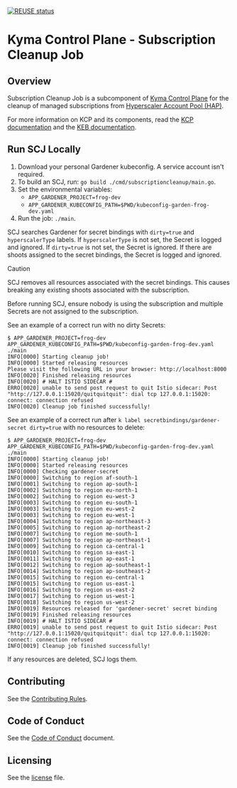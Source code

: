 [![REUSE status](https://api.reuse.software/badge/github.com/kyma-project/subscription-cleanup-job)](https://api.reuse.software/info/github.com/kyma-project/subscription-cleanup-job)

# Kyma Control Plane - Subscription Cleanup Job

## Overview

Subscription Cleanup Job is a subcomponent of [Kyma Control Plane](https://github.com/kyma-project/control-plane) for the cleanup of managed subscriptions from [Hyperscaler Account Pool (HAP)](https://github.com/kyma-project/kyma-environment-broker/blob/main/docs/contributor/03-10-hyperscaler-account-pool.md).

For more information on KCP and its components, read the [KCP documentation](https://github.com/kyma-project/control-plane/tree/main/docs) and the [KEB documentation](https://github.com/kyma-project/kyma-environment-broker/blob/main/docs).

## Run SCJ Locally

1. Download your personal Gardener kubeconfig. A service account isn't required.
2. To build an SCJ, run: `go build ./cmd/subscriptioncleanup/main.go`.
3. Set the environmental variables:
   - `APP_GARDENER_PROJECT=frog-dev`
   - `APP_GARDENER_KUBECONFIG_PATH=$PWD/kubeconfig-garden-frog-dev.yaml`
4. Run the job: `./main`.

SCJ searches Gardener for secret bindings with `dirty=true` and `hyperscalerType` labels.
If `hyperscalerType` is not set, the Secret is logged and ignored.
If `dirty=true` is not set, the Secret is ignored.
If there are shoots assigned to the secret bindings, the Secret is logged and ignored.

> [!CAUTION]
> SCJ removes all resources associated with the secret bindings.
> This causes breaking any existing shoots associated with the subscription.
>
> Before running SCJ, ensure nobody is using the subscription and multiple Secrets are not assigned to the subscription.

See an example of a correct run with no dirty Secrets:

```
$ APP_GARDENER_PROJECT=frog-dev APP_GARDENER_KUBECONFIG_PATH=$PWD/kubeconfig-garden-frog-dev.yaml ./main
INFO[0000] Starting cleanup job!
INFO[0000] Started releasing resources
Please visit the following URL in your browser: http://localhost:8000
INFO[0020] Finished releasing resources
INFO[0020] # HALT ISTIO SIDECAR #
ERRO[0020] unable to send post request to quit Istio sidecar: Post "http://127.0.0.1:15020/quitquitquit": dial tcp 127.0.0.1:15020: connect: connection refused
INFO[0020] Cleanup job finished successfully!
```

See an example of a correct run after `k label secretbindings/gardener-secret dirty=true` with no resources to delete:
```
$ APP_GARDENER_PROJECT=frog-dev APP_GARDENER_KUBECONFIG_PATH=$PWD/kubeconfig-garden-frog-dev.yaml ./main
INFO[0000] Starting cleanup job!
INFO[0000] Started releasing resources
INFO[0000] Checking gardener-secret
INFO[0000] Switching to region af-south-1
INFO[0001] Switching to region ap-south-1
INFO[0002] Switching to region eu-north-1
INFO[0002] Switching to region eu-west-3
INFO[0003] Switching to region eu-south-1
INFO[0003] Switching to region eu-west-2
INFO[0003] Switching to region eu-west-1
INFO[0004] Switching to region ap-northeast-3
INFO[0005] Switching to region ap-northeast-2
INFO[0007] Switching to region me-south-1
INFO[0007] Switching to region ap-northeast-1
INFO[0009] Switching to region ca-central-1
INFO[0010] Switching to region sa-east-1
INFO[0011] Switching to region ap-east-1
INFO[0012] Switching to region ap-southeast-1
INFO[0014] Switching to region ap-southeast-2
INFO[0015] Switching to region eu-central-1
INFO[0015] Switching to region us-east-1
INFO[0016] Switching to region us-east-2
INFO[0017] Switching to region us-west-1
INFO[0018] Switching to region us-west-2
INFO[0019] Resources released for 'gardener-secret' secret binding
INFO[0019] Finished releasing resources
INFO[0019] # HALT ISTIO SIDECAR #
ERRO[0019] unable to send post request to quit Istio sidecar: Post "http://127.0.0.1:15020/quitquitquit": dial tcp 127.0.0.1:15020: connect: connection refused
INFO[0019] Cleanup job finished successfully!
```

If any resources are deleted, SCJ logs them.

## Contributing

See the [Contributing Rules](CONTRIBUTING.md).

## Code of Conduct

See the [Code of Conduct](CODE_OF_CONDUCT.md) document.

## Licensing

See the [license](./LICENSE) file.
